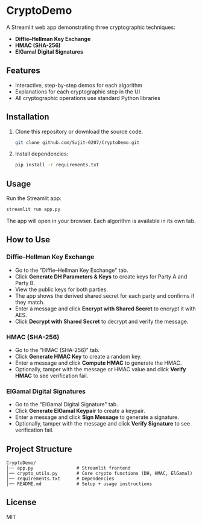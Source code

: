 # CryptoDemo

A Streamlit web app demonstrating three cryptographic techniques:

-   **Diffie–Hellman Key Exchange**
-   **HMAC (SHA-256)**
-   **ElGamal Digital Signatures**

## Features

-   Interactive, step-by-step demos for each algorithm
-   Explanations for each cryptographic step in the UI
-   All cryptographic operations use standard Python libraries

## Installation

1. Clone this repository or download the source code.
    ```bash
    git clone github.com/Sujit-0207/CryptoDemo.git
    ```
   
2. Install dependencies:

    ```bash
    pip install -r requirements.txt
    ```

## Usage

Run the Streamlit app:

```bash
streamlit run app.py
```

The app will open in your browser. Each algorithm is available in its own tab.

## How to Use

### Diffie–Hellman Key Exchange

-   Go to the "Diffie–Hellman Key Exchange" tab.
-   Click **Generate DH Parameters & Keys** to create keys for Party A and Party B.
-   View the public keys for both parties.
-   The app shows the derived shared secret for each party and confirms if they match.
-   Enter a message and click **Encrypt with Shared Secret** to encrypt it with AES.
-   Click **Decrypt with Shared Secret** to decrypt and verify the message.

### HMAC (SHA-256)

-   Go to the "HMAC (SHA-256)" tab.
-   Click **Generate HMAC Key** to create a random key.
-   Enter a message and click **Compute HMAC** to generate the HMAC.
-   Optionally, tamper with the message or HMAC value and click **Verify HMAC** to see verification fail.

### ElGamal Digital Signatures

-   Go to the "ElGamal Digital Signature" tab.
-   Click **Generate ElGamal Keypair** to create a keypair.
-   Enter a message and click **Sign Message** to generate a signature.
-   Optionally, tamper with the message and click **Verify Signature** to see verification fail.

## Project Structure

```
CryptoDemo/
│── app.py                # Streamlit frontend
│── crypto_utils.py       # Core crypto functions (DH, HMAC, ElGamal)
│── requirements.txt      # Dependencies
│── README.md             # Setup + usage instructions
```

## License

MIT
